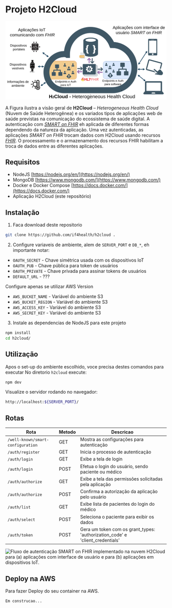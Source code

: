 # Projeto H2Cloud
  
![H2Cloud – Heterogeneous Health Cloud (Nuvem de Saúde Heterogênea)](./img/overview-H2Cloud.png)

A Figura ilustra a visão geral de **H2Cloud**  – *Heterogeneous Health Cloud* (Nuvem de Saúde Heterogênea) e os variados tipos de aplicações web de saúde previstas na comunicação do ecossistema  de saúde digital. 
A autenticação com [*SMART on FHIR*](https://hl7.org/fhir/smart-app-launch/) eh aplicada de diferentes formas dependendo da natureza da aplicação. Uma vez autenticadas, as aplicações *SMART on FHIR* trocam dados com H2Cloud usando recursos [*FHIR*](https://hl7.org/fhir/). O processamento e o armazenamento dos recursos FHIR habilitam a troca de dados entre as diferentes aplicações.



## Requisitos
- NodeJS [https://nodejs.org/en/](https://nodejs.org/en/)
- MongoDB [https://www.mongodb.com/](https://www.mongodb.com/)
- Docker e Docker Compose [https://docs.docker.com/](https://docs.docker.com/)
- Aplicação H2Cloud (este repositório)


## Instalação
1. Faca download deste repositorio
```sh
git clone https://github.com/if4health/h2cloud .
```
2. Configure variaveis de ambiente, alem de `SERVER_PORT` e `DB_*`, eh importante notar:

- `OAUTH_SECRET` - Chave simétrica usada com os dispositivos IoT
- `OAUTH_PUB` - Chave pública para token de usuários
- `OAUTH_PRIVATE` - Chave privada para assinar tokens de usuários
- `DEFAULT_URL` - ???

Configure apenas se utilizar AWS Version
- `AWS_BUCKET_NAME` - Variável do ambiente S3
- `AWS_BUCKET_REGION` - Variável do ambiente S3
- `AWS_ACCESS_KEY` - Variável do ambiente S3
- `AWS_SECRET_KEY` - Variável do ambiente S3


3. Instale as dependencias de NodeJS para este projeto 
```sh
npm install
cd h2cloud/
```


## Utilização
Apos o set-up do ambiente escolhido, voce precisa destes comandos para executar
No diretorio `h2cloud` execute:
```sh
npm dev
```
Visualize o servidor rodando no navegador:
```sh
http://localhost:${SERVER_PORT}/
```


## Rotas
| Rota               | Metodo | Descricao                                                                                                  |
|--------------------|--------|------------------------------------------------------------------------------------------------------------|
| `/well-known/smart-configuration` | GET | Mostra as configurações para autenticação |
| `/auth/register` | GET | Inicia o processo de autenticação |
| `/auth/login` | GET | Exibe a tela de login |
| `/auth/login` | POST | Efetua o login do usuário, sendo paciente ou médico |
| `/auth/authorize` | GET | Exibe a tela das permissões solicitadas pela aplicação |
| `/auth/authorize` | POST | Confirma a autorização da aplicação pelo usuário |
| `/auth/list` | GET | Exibe lista de pacientes do login do médico |
| `/auth/select` | POST | Seleciona o paciente para exibir os dados |
| `/auth/token` | POST | Gera um token com os grant_types: 'authorization_code' e 'client_credentials' |


![Fluxo de autenticação SMART on FHIR implementado na nuvem H2Cloud para (a) aplicações com interface de usuário e para (b) aplicações em dispositivos IoT.](./img/H2Cloud-flows.png)


## Deploy na AWS
Para fazer Deploy do seu container na AWS.

```sh
Em construcao...
```